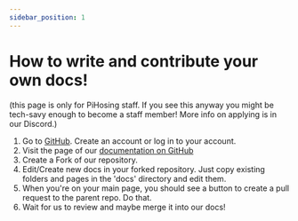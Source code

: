 ```yaml
---
sidebar_position: 1
---
```


# How to write and contribute your own docs!
(this page is only for PiHosing staff. If you see this anyway you might be tech-savy enough to become a staff member! More info on applying is in our Discord.)

1. Go to [GitHub](https://github.com). Create an account or log in to your account.
2. Visit the page of our [documentation on GitHub](https://github.com/PiHosting-cloud/docs)
3. Create a Fork of our repository.
4. Edit/Create new docs in your forked repository. Just copy existing folders and pages in the 'docs' directory and edit them.
5. When you're on your main page, you should see a button to create a pull request to the parent repo. Do that.
6. Wait for us to review and maybe merge it into our docs!